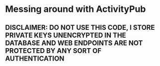 # Messing around with ActivityPub

## DISCLAIMER: DO NOT USE THIS CODE, I STORE PRIVATE KEYS UNENCRYPTED IN THE DATABASE AND WEB ENDPOINTS ARE NOT PROTECTED BY ANY SORT OF AUTHENTICATION

